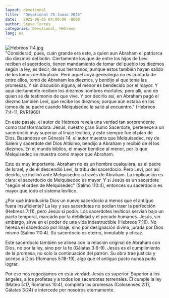 ```yaml
---
layout: devotional
title:  "Devotional 25 Junio 2025"
date:   2025-06-25 04:00:00 -0600
author: Steve Torres
categories: Devotional, Hebrews
lang: es
---
```

<img src="https://sitemedia.esteeb.com/file/esteebcomsitemedia/devotional_images/Hebrews/ES-Heb-7_4.jpg?raw=true" alt="Hebreos 7:4.jpg" style="max-width: 100%; height: auto;">

<div class="scripture">
  "Considerad, pues, cuán grande era este, a quien aun Abraham el patriarca dio diezmos del botín. Ciertamente los que de entre los hijos de Leví reciben el sacerdocio, tienen mandamiento de tomar del pueblo los diezmos según la ley, es decir, de sus hermanos, aunque estos también hayan salido de los lomos de Abraham. Pero aquel cuya genealogía no es contada de entre ellos, tomó de Abraham los diezmos, y bendijo al que tenía las promesas. Y sin discusión alguna, el menor es bendecido por el mayor. Y aquí ciertamente reciben los diezmos hombres mortales; pero allí, uno de quien se da testimonio de que vive. Y por decirlo así, en Abraham pagó el diezmo también Leví, que recibe los diezmos; porque aún estaba en los lomos de su padre cuando Melquisedec le salió al encuentro." (Hebreos 7:4-11, RVR1960)
</div>

En este pasaje, el autor de Hebreos revela una verdad tan sorprendente como transformadora: Jesús, nuestro gran Sumo Sacerdote, pertenece a un sacerdocio muy superior al linaje levítico, y este siempre fue el plan de Dios. Basándose en Génesis 14, el autor muestra que Melquisedec, rey de Salem y sacerdote del Dios Altísimo, bendijo a Abraham y recibió de él los diezmos. En el mundo bíblico, el mayor bendice al menor, por lo que Melquisedec se muestra como mayor que Abraham.

Esto es muy importante. Abraham no es un hombre cualquiera, es el padre de Israel, y de él descendió Leví, la tribu del sacerdocio. Pero Leví, por así decirlo, se inclinó ante Melquisedec a través de Abraham. La implicación es clara: el sacerdocio de Melquisedec es mayor. Y si Jesús es un sacerdote "según el orden de Melquisedec" (Salmo 110:4), entonces su sacerdocio es mayor que todo el sistema levítico.

¿Por qué introduciría Dios un nuevo sacerdocio a menos que el antiguo fuera insuficiente? La ley y sus sacerdotes no podían traer la perfección (Hebreos 7:11), pero Jesús sí podía. Los sacerdotes levíticos servían bajo un pacto temporal, marcado por la debilidad y el pecado humanos. Jesús, sin embargo, sirve en el poder de una vida indestructible (Hebreos 7:16). No hereda el sacerdocio por linaje, sino por designación divina, jurada por Dios mismo (Salmo 110:4). Su sacerdocio es eterno, inmutable y eficaz.

Este sacerdocio también se alinea con la relación original de Abraham con Dios, no por la ley, sino por la fe (Gálatas 3:6-9). Jesús es el cumplimiento de la promesa, no solo la continuación del patrón. Su obra trae justicia y acceso a Dios (Romanos 5:18-19), algo que el antiguo pacto nunca pudo lograr.

Por eso nos regocijamos en esta verdad:
Jesús es superior.
Superior a los ángeles, a los profetas y a todos los sacerdotes terrenales.
Él cumple la ley (Mateo 5:17, Romanos 10:4), completa las promesas (Colosenses 2:17, Gálatas 3:24) e intercede por nosotros eternamente.
